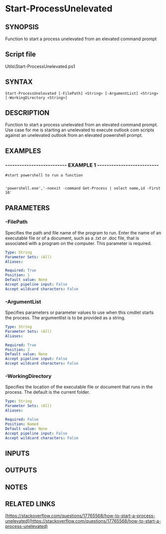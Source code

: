 # Start-ProcessUnelevated

## SYNOPSIS
Function to start a process unelevated from an elevated command prompt

## Script file
Utils\Start-ProcessUnelevated.ps1

## SYNTAX

```
Start-ProcessUnelevated [-FilePath] <String> [-ArgumentList] <String> [-WorkingDirectory <String>]
```

## DESCRIPTION
Function to start a process unelevated from an elevated command prompt. 
Use case for me is starting an unelevated to execute outlook com scripts against an unelevated outlook from an elevated powershell prompt.

## EXAMPLES

### -------------------------- EXAMPLE 1 --------------------------
```
#start powershell to run a function


'powershell.exe','-noexit -command Get-Process | select name,id -First 10'
```
## PARAMETERS

### -FilePath
Specifies the path and file name of the program to run.
Enter the name of an executable file or of a document, such as a .txt or .doc file, that is
associated with a program on the computer.
This parameter is required.

```yaml
Type: String
Parameter Sets: (All)
Aliases: 

Required: True
Position: 1
Default value: None
Accept pipeline input: False
Accept wildcard characters: False
```

### -ArgumentList
Specifies parameters or parameter values to use when this cmdlet starts the process.
The argumentlist is to be provided as a string.

```yaml
Type: String
Parameter Sets: (All)
Aliases: 

Required: True
Position: 2
Default value: None
Accept pipeline input: False
Accept wildcard characters: False
```

### -WorkingDirectory
Specifies the location of the executable file or document that runs in the process.
The default is the current folder.

```yaml
Type: String
Parameter Sets: (All)
Aliases: 

Required: False
Position: Named
Default value: None
Accept pipeline input: False
Accept wildcard characters: False
```

## INPUTS

## OUTPUTS

## NOTES

## RELATED LINKS

[https://stackoverflow.com/questions/17765568/how-to-start-a-process-unelevated](https://stackoverflow.com/questions/17765568/how-to-start-a-process-unelevated)



